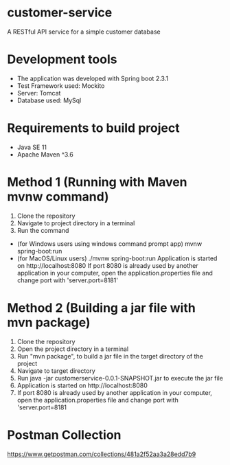 # customer-service
A RESTful API service for a simple customer database

# Development tools
- The application was developed with Spring boot 2.3.1
- Test Framework used: Mockito
- Server: Tomcat
- Database used: MySql

# Requirements to build project
- Java SE 11
- Apache Maven ^3.6

# Method 1 (Running with Maven mvnw command)
1. Clone the repository
2. Navigate to project directory in a terminal
3. Run the command
- (for Windows users using windows command prompt app) mvnw spring-boot:run
- (for MacOS/Linux users) ./mvnw spring-boot:run
Application is started on http://localhost:8080
If port 8080 is already used by another application in your computer, open the application.properties file and change port with 'server.port=8181'

# Method 2 (Building a jar file with mvn package)
1. Clone the repository
2. Open the project directory in a terminal
3. Run "mvn package", to build a jar file in the target directory of the project
4. Navigate to target directory
5. Run java -jar customerservice-0.0.1-SNAPSHOT.jar to execute the jar file
6. Application is started on http://localhost:8080
7. If port 8080 is already used by another application in your computer, open the application.properties file and change port with 'server.port=8181

# Postman Collection
https://www.getpostman.com/collections/481a2f52aa3a28edd7b9
